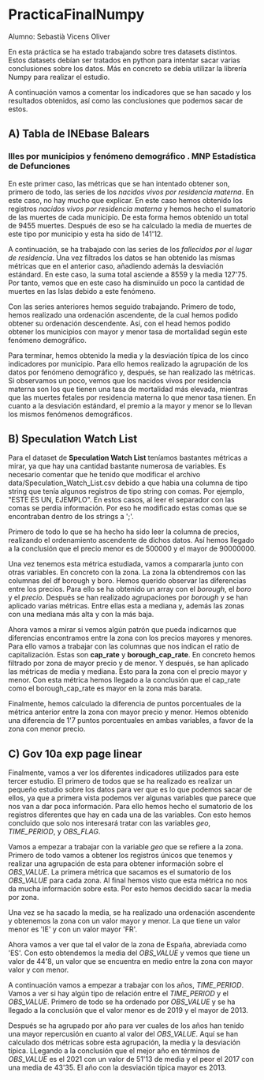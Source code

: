 # PracticaFinalNumpy

Alumno: Sebastià Vicens Oliver

En esta práctica se ha estado trabajando sobre tres datasets distintos. Estos datasets debían ser tratados en python para intentar sacar varias conclusiones sobre los datos. Más en concreto se debía utilizar la librería Numpy para realizar el estudio.

A continuación vamos a comentar los indicadores que se han sacado y los resultados obtenidos, así como las conclusiones que podemos sacar de estos.

## A) Tabla de INEbase Balears
### Illes por municipios y fenómeno demográfico . MNP Estadística de Defunciones

En este primer caso, las métricas que se han intentado obtener son, primero de todo, las series de los *nacidos vivos por residencia materna*. En este caso, no hay mucho que explicar. En este caso hemos obtenido los registros *nacidos vivos por residencia materna* y hemos hecho el sumatorio de las muertes de cada municipio. De esta forma hemos obtenido un total de 9455 muertes. Después de eso se ha calculado la media de muertes de este tipo por municipio y esta ha sido de 141'12.

A continuación, se ha trabajado con las series de los *fallecidos por el lugar de residencia*. Una vez filtrados los datos se han obtenido las mismas métricas que en el anterior caso, añadiendo además la desviación estándard. En este caso, la suma total asciende a 8559 y la media 127'75. Por tanto, vemos que en este caso ha disminuïdo un poco la cantidad de muertes en las Islas debido a este fenómeno.

Con las series anteriores hemos seguido trabajando. Primero de todo, hemos realizado una ordenación ascendente, de la cual hemos podido obtener su ordenación descendente. Así, con el head hemos podido obtener los municipios con mayor y menor tasa de mortalidad según este fenómeno demográfico.

Para terminar, hemos obtenido la media y la desviación típica de los cinco indicadores por municipio. Para ello hemos realizado la agrupación de los datos por fenómeno demográfico y, después, se han realizado las métricas. Si observamos un poco, vemos que los nacidos vivos por residencia materna son los que tienen una tasa de mortalidad más elevada, mientras que las muertes fetales por residencia materna lo que menor tasa tienen. En cuanto a la desviación estándard, el premio a la mayor y menor se lo llevan los mismos fenómenos demográficos.

## B) Speculation Watch List

Para el dataset de **Speculation Watch List** teníamos bastantes métricas a mirar, ya que hay una cantidad bastante numerosa de variables. Es necesario comentar que he tenido que modificar el archivo data/Speculation_Watch_List.csv debido a que habia una columna de tipo string que tenía algunos registros de tipo string con comas. Por ejemplo, "ESTE ES UN, EJEMPLO". En estos casos, al leer el separador con las comas se perdia información. Por eso he modificado estas comas que se encontraban dentro de los strings a ';'. 

Primero de todo lo que se ha hecho ha sido leer la columna de precios, realizando el ordenamiento ascendente de dichos datos. Así hemos llegado a la conclusión que el precio menor es de 500000 y el mayor de 90000000.

Una vez tenemos esta métrica estudiada, vamos a compararla junto con otras variables. En concreto con la zona. La zona la obtendremos con las columnas del df borough y boro. Hemos querido observar las diferencias entre los precios. Para ello se ha obtenido un array con el *borough*, el *boro* y el *precio*. Después se han realizado agrupaciones por *borough* y se han aplicado varias métricas. Entre ellas esta a mediana y, además las zonas con una mediana más alta y con la más baja.

Ahora vamos a mirar si vemos algún patrón que pueda indicarnos que diferencias encontramos entre la zona con los precios mayores y menores. Para ello vamos a trabajar con las columnas que nos indican el ratio de capitalización. Estas son **cap_rate** y **borough_cap_rate**. En concreto hemos filtrado por zona de mayor precio y de menor. Y después, se han aplicado las métricas de media y mediana. Esto para la zona con el precio mayor y menor. Con esta métrica hemos llegado a la conclusión que  el cap_rate como el borough_cap_rate es mayor en la zona más barata.

Finalmente, hemos calculado la diferencia de puntos porcentuales de la métrica anterior entre la zona con mayor precio y menor. Hemos obtenido una diferencia de 1'7 puntos porcentuales en ambas variables, a favor de la zona con menor precio.

## C) Gov 10a exp page linear

Finalmente, vamos a ver los diferentes indicadores utilizados para este tercer estudio. El primero de todos que se ha realizado es realizar un pequeño estudio sobre los datos para ver que es lo que podemos sacar de ellos, ya que a primera vista podemos ver algunas variables que parece que nos van a dar poca información. Para ello hemos hecho el sumatorio de los registros diferentes que hay en cada una de las variables. Con esto hemos concluido que solo nos interesará tratar con las variables *geo*, *TIME_PERIOD*, y *OBS_FLAG*.

Vamos a empezar a trabajar con la variable *geo* que se refiere a la zona. Primero de todo vamos a obtener los registros únicos que tenemos y realizar una agrupación de esta para obtener información sobre el *OBS_VALUE*. La primera métrica que sacamos es el sumatorio de los *OBS_VALUE* para cada zona. Al final hemos visto que esta métrica no nos da mucha información sobre esta. Por esto hemos decidido sacar la media por zona.

Una vez se ha sacado la media, se ha realizado una ordenación ascendente y obtenemos la zona con un valor mayor y menor. La que tiene un valor menor es 'IE' y con un valor mayor 'FR'.

Ahora vamos a ver que tal el valor de la zona de España, abreviada como 'ES'. Con esto obtendemos la media del *OBS_VALUE* y vemos que tiene un valor de 44'8, un valor que se encuentra en medio entre la zona con mayor valor y con menor.

A continuación vamos a empezar a trabajar con los años, *TIME_PERIOD*. Vamos a ver si hay algún tipo de relación entre el *TIME_PERIOD* y el *OBS_VALUE*. Primero de todo se ha ordenado por *OBS_VALUE* y se ha llegado a la conclusión que el valor menor es de 2019 y el mayor de 2013.

Después se ha agrupado por año para ver cuales de los años han tenido una mayor repercusión en cuanto al valor del *OBS_VALUE*. Aquí se han calculado dos métricas sobre esta agrupación, la media y la desviación típica. LLegando a la conclusión que el mejor año en términos de *OBS_VALUE* es el 2021 con un valor de 51'13 de media y el peor el 2017 con una media de 43'35. El año con la desviación típica mayor es 2013.
